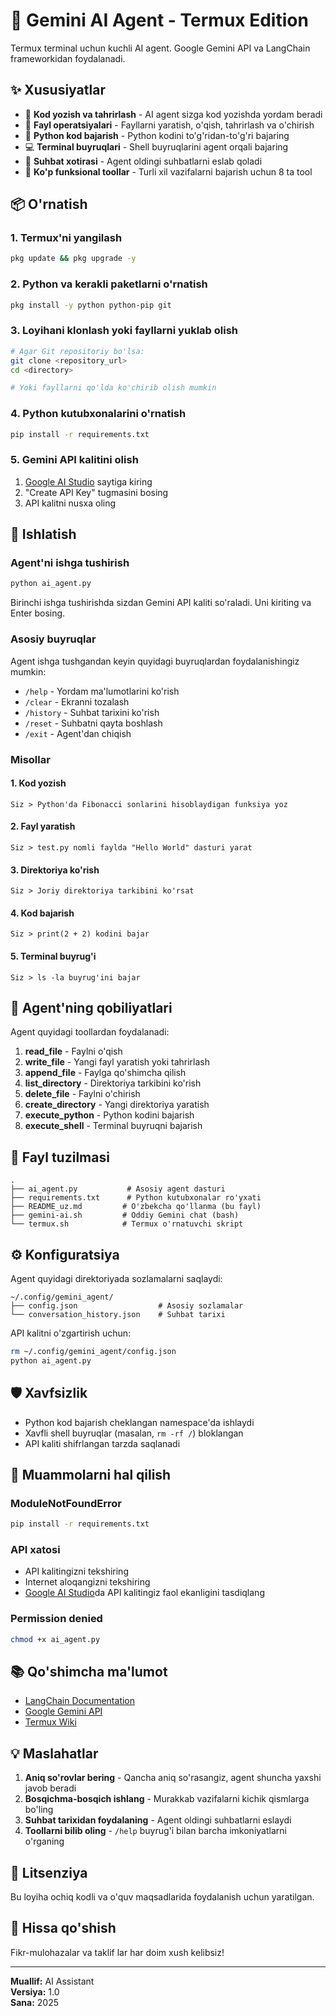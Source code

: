 # 🤖 Gemini AI Agent - Termux Edition

Termux terminal uchun kuchli AI agent. Google Gemini API va LangChain frameworkidan foydalanadi.

## ✨ Xususiyatlar

- 📝 **Kod yozish va tahrirlash** - AI agent sizga kod yozishda yordam beradi
- 📁 **Fayl operatsiyalari** - Fayllarni yaratish, o'qish, tahrirlash va o'chirish
- 🐍 **Python kod bajarish** - Python kodini to'g'ridan-to'g'ri bajaring
- 💻 **Terminal buyruqlari** - Shell buyruqlarini agent orqali bajaring
- 🧠 **Suhbat xotirasi** - Agent oldingi suhbatlarni eslab qoladi
- 🔧 **Ko'p funksional toollar** - Turli xil vazifalarni bajarish uchun 8 ta tool

## 📦 O'rnatish

### 1. Termux'ni yangilash

```bash
pkg update && pkg upgrade -y
```

### 2. Python va kerakli paketlarni o'rnatish

```bash
pkg install -y python python-pip git
```

### 3. Loyihani klonlash yoki fayllarni yuklab olish

```bash
# Agar Git repositoriy bo'lsa:
git clone <repository_url>
cd <directory>

# Yoki fayllarni qo'lda ko'chirib olish mumkin
```

### 4. Python kutubxonalarini o'rnatish

```bash
pip install -r requirements.txt
```

### 5. Gemini API kalitini olish

1. [Google AI Studio](https://makersuite.google.com/app/apikey) saytiga kiring
2. "Create API Key" tugmasini bosing
3. API kalitni nusxa oling

## 🚀 Ishlatish

### Agent'ni ishga tushirish

```bash
python ai_agent.py
```

Birinchi ishga tushirishda sizdan Gemini API kaliti so'raladi. Uni kiriting va Enter bosing.

### Asosiy buyruqlar

Agent ishga tushgandan keyin quyidagi buyruqlardan foydalanishingiz mumkin:

- `/help` - Yordam ma'lumotlarini ko'rish
- `/clear` - Ekranni tozalash
- `/history` - Suhbat tarixini ko'rish
- `/reset` - Suhbatni qayta boshlash
- `/exit` - Agent'dan chiqish

### Misollar

#### 1. Kod yozish

```
Siz > Python'da Fibonacci sonlarini hisoblaydigan funksiya yoz
```

#### 2. Fayl yaratish

```
Siz > test.py nomli faylda "Hello World" dasturi yarat
```

#### 3. Direktoriya ko'rish

```
Siz > Joriy direktoriya tarkibini ko'rsat
```

#### 4. Kod bajarish

```
Siz > print(2 + 2) kodini bajar
```

#### 5. Terminal buyrug'i

```
Siz > ls -la buyrug'ini bajar
```

## 🔧 Agent'ning qobiliyatlari

Agent quyidagi toollardan foydalanadi:

1. **read_file** - Faylni o'qish
2. **write_file** - Yangi fayl yaratish yoki tahrirlash
3. **append_file** - Faylga qo'shimcha qilish
4. **list_directory** - Direktoriya tarkibini ko'rish
5. **delete_file** - Faylni o'chirish
6. **create_directory** - Yangi direktoriya yaratish
7. **execute_python** - Python kodini bajarish
8. **execute_shell** - Terminal buyruqni bajarish

## 📁 Fayl tuzilmasi

```
.
├── ai_agent.py           # Asosiy agent dasturi
├── requirements.txt      # Python kutubxonalar ro'yxati
├── README_uz.md         # O'zbekcha qo'llanma (bu fayl)
├── gemini-ai.sh         # Oddiy Gemini chat (bash)
└── termux.sh            # Termux o'rnatuvchi skript
```

## ⚙️ Konfiguratsiya

Agent quyidagi direktoriyada sozlamalarni saqlaydi:

```
~/.config/gemini_agent/
├── config.json                  # Asosiy sozlamalar
└── conversation_history.json    # Suhbat tarixi
```

API kalitni o'zgartirish uchun:

```bash
rm ~/.config/gemini_agent/config.json
python ai_agent.py
```

## 🛡️ Xavfsizlik

- Python kod bajarish cheklangan namespace'da ishlaydi
- Xavfli shell buyruqlar (masalan, `rm -rf /`) bloklangan
- API kaliti shifrlangan tarzda saqlanadi

## 🐛 Muammolarni hal qilish

### ModuleNotFoundError

```bash
pip install -r requirements.txt
```

### API xatosi

- API kalitingizni tekshiring
- Internet aloqangizni tekshiring
- [Google AI Studio](https://makersuite.google.com/)da API kalitingiz faol ekanligini tasdiqlang

### Permission denied

```bash
chmod +x ai_agent.py
```

## 📚 Qo'shimcha ma'lumot

- [LangChain Documentation](https://python.langchain.com/)
- [Google Gemini API](https://ai.google.dev/)
- [Termux Wiki](https://wiki.termux.com/)

## 💡 Maslahatlar

1. **Aniq so'rovlar bering** - Qancha aniq so'rasangiz, agent shuncha yaxshi javob beradi
2. **Bosqichma-bosqich ishlang** - Murakkab vazifalarni kichik qismlarga bo'ling
3. **Suhbat tarixidan foydalaning** - Agent oldingi suhbatlarni eslaydi
4. **Toollarni bilib oling** - `/help` buyrug'i bilan barcha imkoniyatlarni o'rganing

## 📝 Litsenziya

Bu loyiha ochiq kodli va o'quv maqsadlarida foydalanish uchun yaratilgan.

## 🤝 Hissa qo'shish

Fikr-mulohazalar va taklif lar har doim xush kelibsiz!

---

**Muallif:** AI Assistant  
**Versiya:** 1.0  
**Sana:** 2025
